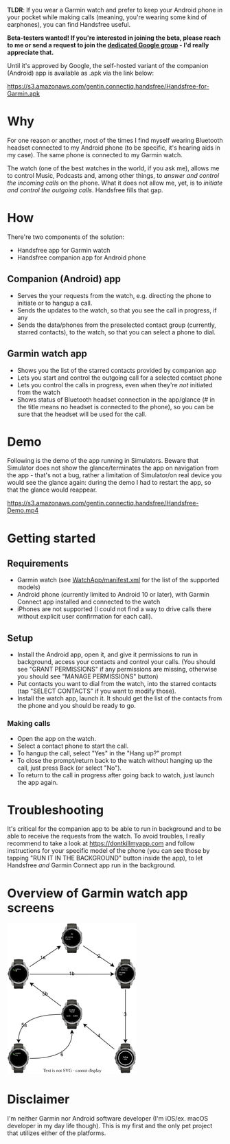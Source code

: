 **TLDR**: If you wear a Garmin watch and prefer to keep your Android phone in your pocket while making calls (meaning, you're wearing some kind of earphones), you can find Handsfree useful.

**Beta-testers wanted! If you're interested in joining the beta, please reach to me or send a request to join the [dedicated Google group](https://groups.google.com/g/handsfree-beta) - I'd really appreciate that.**

Until it's approved by Google, the self-hosted variant of the companion (Android) app is available as .apk via the link below:

https://s3.amazonaws.com/gentin.connectiq.handsfree/Handsfree-for-Garmin.apk

# Why

For one reason or another, most of the times I find myself wearing Bluetooth headset connected to my Android phone (to be specific, it's hearing aids in my case). The same phone is connected to my Garmin watch.

The watch (one of the best watches in the world, if you ask me), allows me to control Music, Podcasts and, among other things, to *answer and control the incoming calls* on the phone. What it does not allow me, yet, is to *initiate and control the outgoing calls*. Handsfree fills that gap.

# How

There're two components of the solution:

-   Handsfree app for Garmin watch
-   Handsfree companion app for Android phone

## Companion (Android) app

-   Serves the your requests from the watch, e.g. directing the phone to initiate or to hangup a call.
-   Sends the updates to the watch, so that you see the call in progress, if any
-   Sends the data/phones from the preselected contact group (currently, starred contacts), to the watch, so that you can select a phone to dial.

## Garmin watch app

-   Shows you the list of the starred contacts provided by companion app
-   Lets you start and control the outgoing call for a selected contact phone
-   Lets you control the calls in progress, even when they're *not* initiated from the watch
-   Shows status of Bluetooth headset connection in the app/glance (# in the title means no headset is connected to the phone), so you can be sure that  the headset will be used for the call.

# Demo

Following is the demo of the app running in Simulators. Beware that Simulator does not show the glance/terminates the app on navigation from the app - that's not a bug, rather a limitation of Simulator/on real device you would see the glance again: during the demo I had to restart the app, so that the glance would reappear.

https://s3.amazonaws.com/gentin.connectiq.handsfree/Handsfree-Demo.mp4

# Getting started

## Requirements

-   Garmin watch (see [WatchApp/manifest.xml](WatchApp/manifest.xml) for the list of the supported models)
-   Android phone (currently limited to Android 10 or later), with Garmin Connect app installed and connected to the watch
-   iPhones are not supported (I could not find a way to drive calls there without explicit user confirmation for each call).

## Setup

-   Install the Android app, open it, and give it permissions to run in background, access your contacts and control your calls. (You should see "GRANT PERMISSIONS" if any permissions are missing, otherwise you should see "MANAGE PERMISSIONS" button)
-   Put contacts you want to dial from the watch, into the starred contacts (tap "SELECT CONTACTS" if you want to modify those).
-   Install the watch app, launch it. It should get the list of the contacts from the phone and you should be ready to go.

### Making calls

-   Open the app on the watch.
-   Select a contact phone to start the call.
-   To hangup the call, select "Yes" in the "Hang up?" prompt
-   To close the prompt/return back to the watch without hanging up the call, just press Back (or select "No").
-   To return to the call in progress after going back to watch, just launch the app again.

# Troubleshooting

It's critical for the companion app to be able to run in background and to be able to receive the requests from the watch. To avoid troubles, I really recommend to take a look at https://dontkillmyapp.com and follow instructions for your specific model of the phone (you can see those by tapping "RUN IT IN THE BACKGROUND" button inside the app), to let Handsfree *and* Garmin Connect app run in the background.

# Overview of Garmin watch app screens

<img src="WatchApp-Flow.svg" alt="WatchApp-Flow" width="60%" />



# Disclaimer

I'm neither Garmin nor Android software developer (I'm iOS/ex. macOS developer in my day life though). This is my first and the only pet project that utilizes either of the platforms.
